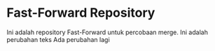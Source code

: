 # Fast-Forward Repository

Ini adalah repository Fast-Forward untuk percobaan merge.
Ini adalah perubahan teks
Ada perubahan lagi 
